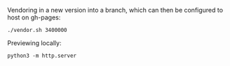 Vendoring in a new version into a branch, which can then be configured to host on gh-pages:

```
./vendor.sh 3400000
```

Previewing locally:
```
python3 -m http.server
```

